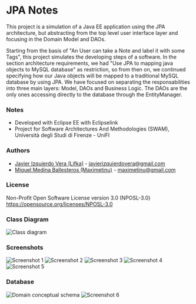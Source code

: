 # JPA Notes

This project is a simulation of a Java EE application using the JPA architecture, but abstracting from the top level user interface layer and focusing in the Domain Model and DAOs.

Starting from the basis of "An User can take a Note and label it with some Tags", this project simulates the developing steps of a software. In the section architecture requirements, we had "Use JPA to mapping java objects to MySQL database" as restriction, so from then on, we continued specifying how our Java objects will be mapped to a traditional MySQL database by using JPA. We have focused on separating the responsabilities into three main layers: Model, DAOs and Business Logic. The DAOs are the only ones accessing directly to the database through the EntityManager.

### Notes
* Developed with Eclipse EE with Eclipselink
* Project for Software Architectures And Methodologies (SWAM), Università degli Studi di Firenze - UniFI


### Authors
- [Javier Izquierdo Vera (Lifka)](https://github.com/Lifka/) - [javierizquierdovera@gmail.com](mailto:javierizquierdovera@gmail.com)
- [Miguel Medina Ballesteros (Maximetinu)](https://github.com/Maximetinu/) - [maximetinu@gmail.com](mailto:maximetinu@gmail.com)


### License
Non-Profit Open Software License version 3.0 (NPOSL-3.0) https://opensource.org/licenses/NPOSL-3.0

### Class Diagram

![Class diagram](https://raw.githubusercontent.com/Maximetinu/JPA-Notes/master/JPA%20Notes%20Project/Diagrams/Class%20Diagram1.jpg)


### Screenshots

![Screenshot 1](https://raw.githubusercontent.com/Maximetinu/JPA-Notes/master/JPA%20Notes%20Project/screenshots/screenshot1.png)
![Screenshot 2](https://raw.githubusercontent.com/Maximetinu/JPA-Notes/master/JPA%20Notes%20Project/screenshots/screenshot2.png)
![Screenshot 3](https://raw.githubusercontent.com/Maximetinu/JPA-Notes/master/JPA%20Notes%20Project/screenshots/screenshot3.png)
![Screenshot 4](https://raw.githubusercontent.com/Maximetinu/JPA-Notes/master/JPA%20Notes%20Project/screenshots/screenshot4.png)
![Screenshot 5](https://raw.githubusercontent.com/Maximetinu/JPA-Notes/master/JPA%20Notes%20Project/screenshots/screenshot5.png)


### Database

![Domain conceptual schema](https://raw.githubusercontent.com/Maximetinu/JPA-Notes/master/Diagrams/Domainconceptualschema.jpg)
![Screenshot 6](https://raw.githubusercontent.com/Maximetinu/JPA-Notes/master/JPA%20Notes%20Project/screenshots/screenshot6.png)
